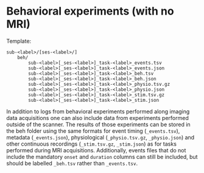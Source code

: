 # Behavioral experiments (with no MRI)

Template:

```Text
sub-<label>/[ses-<label>/]
    beh/
        sub-<label>[_ses-<label>]_task-<label>_events.tsv
        sub-<label>[_ses-<label>]_task-<label>_events.json
        sub-<label>[_ses-<label>]_task-<label>_beh.tsv
        sub-<label>[_ses-<label>]_task-<label>_beh.json
        sub-<label>[_ses-<label>]_task-<label>_physio.tsv.gz
        sub-<label>[_ses-<label>]_task-<label>_physio.json
        sub-<label>[_ses-<label>]_task-<label>_stim.tsv.gz
        sub-<label>[_ses-<label>]_task-<label>_stim.json
```

In addition to logs from behavioral experiments performed along imaging data
acquisitions one can also include data from experiments performed outside of the
scanner. The results of those experiments can be stored in the beh folder using
the same formats for event timing (`_events.tsv`), metadata (`_events.json`),
physiological (`_physio.tsv.gz`, `_physio.json`) and other continuous recordings
(`_stim.tsv.gz`, `_stim.json`) as for tasks performed during MRI acquisitions.
Additionally, events files that do not include the mandatory `onset` and
`duration` columns can still be included, but should be labelled `_beh.tsv`
rather than `_events.tsv`.
